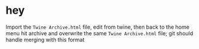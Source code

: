 # hey

Import the `Twine Archive.html` file, edit from twine, then back to the home menu hit archive and overwrite the same `Twine Archive.html` file; git should handle merging with this format

